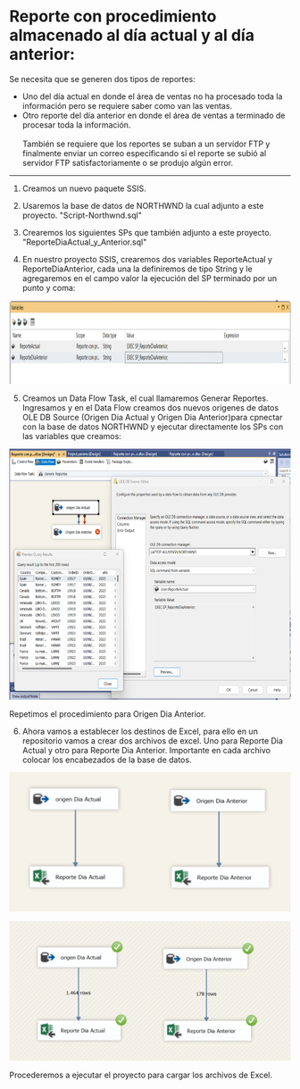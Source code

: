 # Reporte con procedimiento almacenado al día actual y al día anterior:

Se necesita que se generen dos tipos de reportes: 
* Uno del día actual en donde el área de ventas no ha procesado toda la información pero se requiere saber como van las ventas.
* Otro reporte del día anterior en donde el área de ventas a terminado de procesar toda la información. </br></br>
También se requiere que los reportes se suban a un servidor FTP y finalmente enviar un correo especificando si el reporte se subió al servidor FTP satisfactoriamente
o se produjo algún error.

--------------------------------------------------------------
1. Creamos un nuevo paquete SSIS.
2. Usaremos la base de datos de NORTHWND la cual adjunto a este proyecto. "Script-Northwnd.sql"
3. Crearemos los siguientes SPs que también adjunto a este proyecto. "ReporteDiaActual_y_Anterior.sql"

4. En nuestro proyecto SSIS, crearemos dos variables ReporteActual y ReporteDiaAnterior, cada una la definiremos de tipo String y le agregaremos en el campo valor la ejecución del SP terminado por un punto y coma:

<p align="center">
<img src="https://github.com/csantamaria89/Reporte_con_procedimiento_almacenado_al_dia_actual_y_al_dia_anterior/blob//main/Assets/Imagen1.png"  height=150>
</p>

5. Creamos un Data Flow Task, el cual llamaremos Generar Reportes. Ingresamos y en el Data Flow creamos dos nuevos origenes de datos OLE DB Source (Origen Dia Actual y Origen Dia Anterior)para cpnectar con la base de datos NORTHWND y ejecutar directamente los SPs con las variables que creamos:

<p align="center">
<img src="https://github.com/csantamaria89/Reporte_con_procedimiento_almacenado_al_dia_actual_y_al_dia_anterior/blob//main/Assets/Imagen2.png"  height=450>
</p>

Repetimos el procedimiento para Origen Dia Anterior.

6. Ahora vamos a establecer los destinos de Excel, para ello en un repositorio vamos a crear dos archivos de excel. Uno para Reporte Dia Actual y otro para Reporte Dia Anterior. Importante en cada archivo colocar los encabezados de la base de datos.

<p align="center">
<img src="https://github.com/csantamaria89/Reporte_con_procedimiento_almacenado_al_dia_actual_y_al_dia_anterior/blob//main/Assets/Imagen3.png"  height=250>
</p><p align="center">
<img src="https://github.com/csantamaria89/Reporte_con_procedimiento_almacenado_al_dia_actual_y_al_dia_anterior/blob//main/Assets/Imagen4.png"  height=250>
</p>

Procederemos a ejecutar el proyecto para cargar los archivos de Excel.

